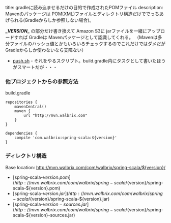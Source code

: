 title: gradleに読み込ませるだけの目的で作成されたPOMファイル
description: Mavenのパッケージは POM(XML)ファイルとディレクトリ構造だけででっちあげられる(Gradleからしか参照しない場合)。

**\__VERSION\__** の部分だけ書き換えて Amazon S3に jarファイルを一緒にアップロードすれば Gradleは Mavenパッケージとして認識してくれる。
（Mavenは多分ファイルのハッシュ値とかもいろいろチェックするのでこれだけではダメだが Gradleからしか使わないなら支障ない）

- [push.sh](push.sh) - それをやるスクリプト。build.gradle内にタスクとして書いたほうがスマートだが・・・

### 他プロジェクトからの参照方法

build.gradle

```
repositories {
    mavenCentral()
    maven {
        url "http://mvn.walbrix.com"
    }
}

dependencies {
    compile 'com.walbrix:spring-scala:${version}'
}
```

### ディレクトリ構造

Base location: http://mvn.walbrix.com/com/walbrix/spring-scala/${version}/

- [spring-scala-${version}.pom](http://mvn.walbrix.com/com/walbrix/spring-scala/${version}/spring-scala-${version}.pom)
- [spring-scala-${version}.jar](http://mvn.walbrix.com/com/walbrix/spring-scala/${version}/spring-scala-${version}.jar)
- [spring-scala-${version}-sources.jar](http://mvn.walbrix.com/com/walbrix/spring-scala/${version}/spring-scala-${version}-sources.jar)
